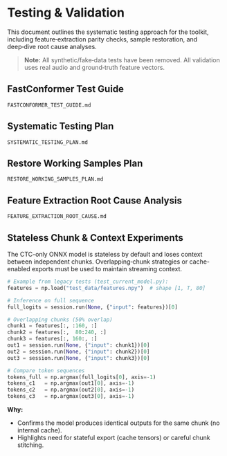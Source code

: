 <!--
  Testing and validation strategy.
  Extracted from FASTCONFORMER_TEST_GUIDE.md,
  SYSTEMATIC_TESTING_PLAN.md,
  RESTORE_WORKING_SAMPLES_PLAN.md,
  FEATURE_EXTRACTION_ROOT_CAUSE.md.
-->
# Testing & Validation

This document outlines the systematic testing approach for the toolkit,
including feature‑extraction parity checks, sample restoration,
and deep‑dive root cause analyses.

> **Note:** All synthetic/fake‑data tests have been removed.  All validation uses real audio and ground‑truth feature vectors.

## FastConformer Test Guide
`FASTCONFORMER_TEST_GUIDE.md`

## Systematic Testing Plan
`SYSTEMATIC_TESTING_PLAN.md`

## Restore Working Samples Plan
`RESTORE_WORKING_SAMPLES_PLAN.md`

## Feature Extraction Root Cause Analysis
`FEATURE_EXTRACTION_ROOT_CAUSE.md`

## Stateless Chunk & Context Experiments

The CTC-only ONNX model is stateless by default and loses context between independent chunks.
Overlapping‑chunk strategies or cache-enabled exports must be used to maintain streaming context.

```python
# Example from legacy tests (test_current_model.py):
features = np.load("test_data/features.npy")  # shape [1, T, 80]

# Inference on full sequence
full_logits = session.run(None, {"input": features})[0]

# Overlapping chunks (50% overlap)
chunk1 = features[:, :160, :]
chunk2 = features[:,  80:240, :]
chunk3 = features[:, 160:, :]
out1 = session.run(None, {"input": chunk1})[0]
out2 = session.run(None, {"input": chunk2})[0]
out3 = session.run(None, {"input": chunk3})[0]

# Compare token sequences
tokens_full = np.argmax(full_logits[0], axis=-1)
tokens_c1   = np.argmax(out1[0], axis=-1)
tokens_c2   = np.argmax(out2[0], axis=-1)
tokens_c3   = np.argmax(out3[0], axis=-1)
```

**Why:**
- Confirms the model produces identical outputs for the same chunk (no internal cache).
- Highlights need for stateful export (cache tensors) or careful chunk stitching.

<!-- End of Testing & Validation -->
